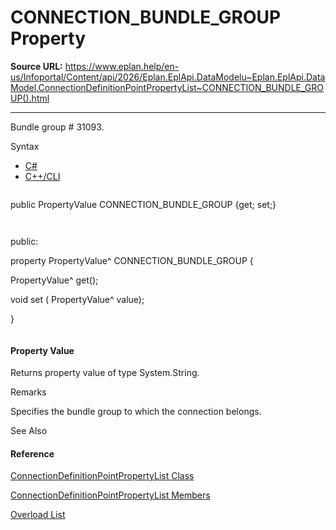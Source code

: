 # CONNECTION_BUNDLE_GROUP Property

**Source URL:** https://www.eplan.help/en-us/Infoportal/Content/api/2026/Eplan.EplApi.DataModelu~Eplan.EplApi.DataModel.ConnectionDefinitionPointPropertyList~CONNECTION_BUNDLE_GROUP().html

---

Bundle group # 31093.

Syntax

- [C#](#i-syntax-CS)
- [C++/CLI](#i-syntax-CPP2005)

```
```
public PropertyValue CONNECTION_BUNDLE_GROUP {get; set;}
```
```

```
```
public:
property PropertyValue^ CONNECTION_BUNDLE_GROUP {
   PropertyValue^ get();
   void set (    PropertyValue^ value);
}
```
```

#### Property Value

Returns property value of type System.String.

Remarks

Specifies the bundle group to which the connection belongs.



See Also

#### Reference

[ConnectionDefinitionPointPropertyList Class](Eplan.EplApi.DataModelu~Eplan.EplApi.DataModel.ConnectionDefinitionPointPropertyList.html)
  
[ConnectionDefinitionPointPropertyList Members](Eplan.EplApi.DataModelu~Eplan.EplApi.DataModel.ConnectionDefinitionPointPropertyList_members.html)
  
[Overload List](Eplan.EplApi.DataModelu~Eplan.EplApi.DataModel.ConnectionDefinitionPointPropertyList~CONNECTION_BUNDLE_GROUP.html)